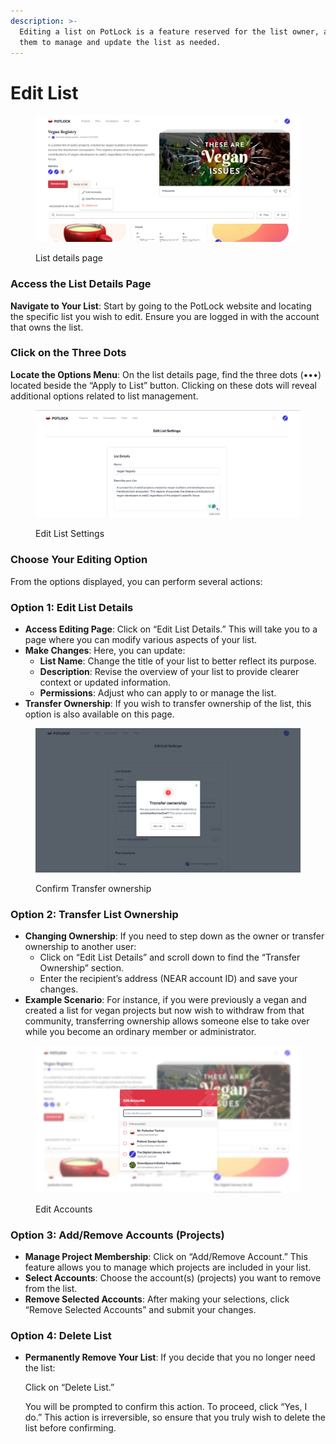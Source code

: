 ```yaml
---
description: >-
  Editing a list on PotLock is a feature reserved for the list owner, allowing
  them to manage and update the list as needed.
---
```


# Edit List

<figure><img src="../../.gitbook/assets/image (9).png" alt=""><figcaption><p>List details page</p></figcaption></figure>

### Access the List Details Page

**Navigate to Your List**: Start by going to the PotLock website and locating the specific list you wish to edit. Ensure you are logged in with the account that owns the list.

### Click on the Three Dots

**Locate the Options Menu**: On the list details page, find the three dots (•••) located beside the “Apply to List” button. Clicking on these dots will reveal additional options related to list management.



<figure><img src="../../.gitbook/assets/image (7).png" alt=""><figcaption><p>Edit List Settings</p></figcaption></figure>

### Choose Your Editing Option

From the options displayed, you can perform several actions:

### Option 1: Edit List Details

* **Access Editing Page**: Click on “Edit List Details.” This will take you to a page where you can modify various aspects of your list.
* **Make Changes**: Here, you can update:
  * **List Name**: Change the title of your list to better reflect its purpose.
  * **Description**: Revise the overview of your list to provide clearer context or updated information.
  * **Permissions**: Adjust who can apply to or manage the list.
* **Transfer Ownership**: If you wish to transfer ownership of the list, this option is also available on this page.

<figure><img src="../../.gitbook/assets/image (10).png" alt=""><figcaption><p>Confirm Transfer ownership</p></figcaption></figure>

### Option 2: Transfer List Ownership

* **Changing Ownership**: If you need to step down as the owner or transfer ownership to another user:
  * Click on “Edit List Details” and scroll down to find the “Transfer Ownership” section.
  * Enter the recipient’s address (NEAR account ID) and save your changes.
* **Example Scenario**: For instance, if you were previously a vegan and created a list for vegan projects but now wish to withdraw from that community, transferring ownership allows someone else to take over while you become an ordinary member or administrator.

<figure><img src="../../.gitbook/assets/image (11).png" alt=""><figcaption><p>Edit Accounts</p></figcaption></figure>

### Option 3: Add/Remove Accounts (Projects)

* **Manage Project Membership**: Click on “Add/Remove Account.” This feature allows you to manage which projects are included in your list.
* **Select Accounts**: Choose the account(s) (projects) you want to remove from the list.
* **Remove Selected Accounts**: After making your selections, click “Remove Selected Accounts” and submit your changes.

### Option 4: Delete List

*   **Permanently Remove Your List**: If you decide that you no longer need the list:

    Click on “Delete List.”

    You will be prompted to confirm this action. To proceed, click “Yes, I do.” This action is irreversible, so ensure that you truly wish to delete the list before confirming.
